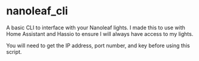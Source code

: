 # nanoleaf_cli
A basic CLI to interface with your Nanoleaf lights. I made this to use with Home Assistant and Hassio to ensure I will always have access to my lights.

You will need to get the IP address, port number, and key before using this script.
